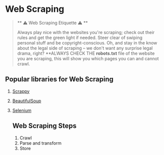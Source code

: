 # Web Scraping

> ** ⚠️  Web Scraping Etiquette ⚠️ **
> 
> Always play nice with the websites you're scraping; check out their rules and get the green light if needed. Steer clear of swiping personal stuff and be copyright-conscious. Oh, and stay in the know about the legal side of scraping – we don't want any surprise legal drama, right?
> **ALWAYS CHECK THE __robots.txt__ file of the website you are scraping, this will show you which pages you can and cannot crawl.

## Popular libraries for Web Scraping

1. [Scrappy](https://www.analyticsvidhya.com/blog/2017/07/web-scraping-in-python-using-scrapy/) 
2. [BeautifulSoup](https://beautiful-soup-4.readthedocs.io/en/latest/) 
3. [Selenium](https://www.analyticsvidhya.com/blog/2019/05/scraping-classifying-youtube-video-data-python-selenium/)

   ## Web Scraping Steps
   1. Crawl
   2. Parse and transform
   3. Store
